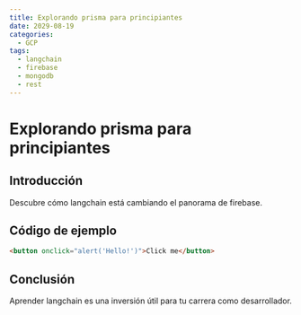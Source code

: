 ```yaml
---
title: Explorando prisma para principiantes
date: 2029-08-19
categories:
  - GCP
tags:
  - langchain
  - firebase
  - mongodb
  - rest
---
```


# Explorando prisma para principiantes

## Introducción

Descubre cómo langchain está cambiando el panorama de firebase.

## Código de ejemplo

```html
<button onclick="alert('Hello!')">Click me</button>
```

## Conclusión

Aprender langchain es una inversión útil para tu carrera como desarrollador.